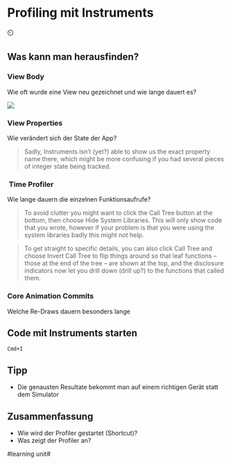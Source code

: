 # Profiling mit Instruments
⏲️

## Was kann man herausfinden?

### View Body

Wie oft wurde eine View neu gezeichnet und wie lange dauert es?


![][image-1]

### View Properties

Wie verändert sich der State der App?

> Sadly, Instruments isn’t (yet?) able to show us the exact property name there, which might be more confusing if you had several pieces of integer state being tracked.


###  Time Profiler

Wie lange dauern die einzelnen Funktionsaufrufe?

> To avoid clutter you might want to click the Call Tree button at the bottom, then choose Hide System Libraries. This will only show code that you wrote, however if your problem is that you were using the system libraries badly this might not help.

> To get straight to specific details, you can also click Call Tree and choose Invert Call Tree to flip things around so that leaf functions – those at the end of the tree – are shown at the top, and the disclosure indicators now let you drill down (drill up?) to the functions that called them.

### Core Animation Commits
Welche Re-Draws dauern besonders lange


## Code mit Instruments starten

`Cmd+I`

## Tipp

- Die genausten Resultate bekommt man auf einem richtigen Gerät statt dem Simulator

## Zusammenfassung
- Wie wird der Profiler gestartet (Shortcut)?
- Was zeigt der Profiler an?





[image-1]:	assets/how-to-use-instruments-to-profile-your-swiftui-code-and-identify-slow-layout-3.png

#learning unit#